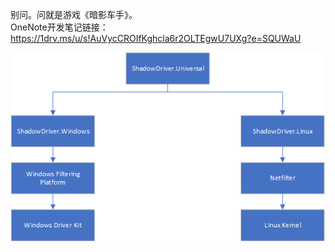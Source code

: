 别问。问就是游戏《暗影车手》。  
OneNote开发笔记链接：<https://1drv.ms/u/s!AuVycCROIfKghcla6r2OLTEgwU7UXg?e=SQUWaU>

![架构](https://github.com/XeonKHJ/ShadowDriver/blob/master/Miscs/image1.png?raw=true)
